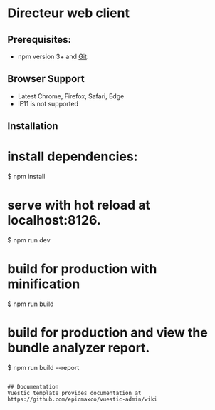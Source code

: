 # Directeur web client

## Prerequisites:

- npm version 3+ and [Git](https://git-scm.com/).

## Browser Support
* Latest Chrome, Firefox, Safari, Edge
* IE11 is not supported

## Installation

# install dependencies:
$ npm install

# serve with hot reload at localhost:8126.
$ npm run dev

# build for production with minification
$ npm run build

# build for production and view the bundle analyzer report.
$ npm run build --report
```

## Documentation
Vuestic template provides documentation at https://github.com/epicmaxco/vuestic-admin/wiki
